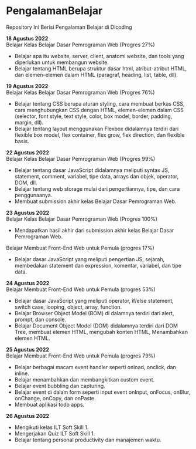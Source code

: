 # PengalamanBelajar
Repository Ini Berisi Pengalaman Belajar di Dicoding


**18 Agustus 2022**   
Belajar Kelas Belajar Dasar Pemrograman Web (Progres 27%)
  * Belajar apa itu website, server, client, anatomi website, dan tools yang diperlukan untuk membangun website.
  * Belajar tentang HTML berupa struktur dasar html, atribut-atribut HTML, dan elemen-elemen dalam HTML (paragraf, heading, list, table, dll).

**19 Agustus 2022**   
Belajar Kelas Belajar Dasar Pemrograman Web (Progres 76%)
  * Belajar tentang CSS berupa aturan styling, cara membuat berkas CSS, cara menghubungkan CSS dengan HTML, elemen-elemen dalam CSS (selector, font style, text style,       color, box model, border, padding, margin, dll).
  * Belajar tentang layout menggunakan Flexbox didalamnya terdiri dari flexible box model, flex container, flex grow, flex direction, dan flexible basis.

**22 Agustus 2022**   
Belajar Kelas Belajar Dasar Pemrograman Web (Progres 99%)
  * Belajar tentang dasar JavaScript didalamnya meliputi syntax JS, statement, comment, variabel, tipe data, arrays dan objek, operator, DOM, dll.
  * Belajar tentang web storage mulai dari pengertiannya, tipe, dan cara penggunaanya.
  * Membuat submission akhir kelas Belajar Dasar Pemrograman Web.

**23 Agustus 2022**   
Belajar Kelas Belajar Dasar Pemrograman Web (Progres 100%)
  * Mendapatkan hasil akhir dari submission akhir kelas Belajar Dasar Pemrograman Web.  

Belajar Membuat Front-End Web untuk Pemula (progres 17%)
  * Belajar dasar JavaScript yang meliputi pengertian JS, sejarah, membedakan statement dan expression, komentar, variabel, dan tipe data.

**24 Agustus 2022**   
Belajar Membuat Front-End Web untuk Pemula (progres 53%)
  * Belajar dasar JavaScript yang meliputi operator, if/else statement, switch case, looping, object, array, function.
  * Belajar Browser Object Model (BOM) di dalamnya terdiri dari alert, prompt, dan console.
  * Belajar Document Object Model (DOM) didalamnya terdiri dari DOM Tree, membuat elemen HTML, mengubah konten HTML, Menambahkan elemen HTML.
  
**25 Agustus 2022**   
Belajar Membuat Front-End Web untuk Pemula (progres 79%)
  * Belajar berbagai macam event handler seperti onload, onclick, dan inline.
  * Belajar menambahkan dan membangkitkan custom event.
  * Belajar event bubbling dan capturing.
  * Belajar event di dalam form seperti input event onInput, onFocus, onBlur, onChange, onCopy, dan onPaste.
  * Membuat aplikasi todo apps.

**26 Agustus 2022**   
  * Mengikuti kelas ILT Soft Skill 1.
  * Mengerjakan Quiz ILT Soft Skill 1.
  * Belajar tentang personal productivity dan manajemen waktu.
